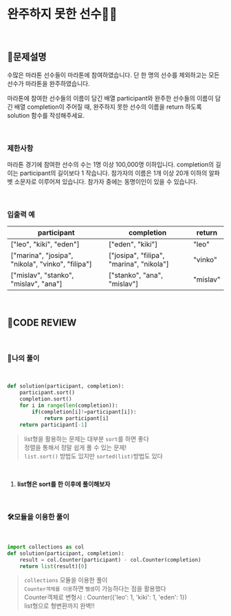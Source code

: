 # 완주하지 못한 선수🏃‍♂️

<br/>

## **📝문제설명**

수많은 마라톤 선수들이 마라톤에 참여하였습니다. 단 한 명의 선수를 제외하고는 모든 선수가 마라톤을 완주하였습니다.

마라톤에 참여한 선수들의 이름이 담긴 배열 participant와 완주한 선수들의 이름이 담긴 배열 completion이 주어질 때, 완주하지 못한 선수의 이름을 return 하도록 solution 함수를 작성해주세요.

<br/>

### **제한사항**

마라톤 경기에 참여한 선수의 수는 1명 이상 100,000명 이하입니다.
completion의 길이는 participant의 길이보다 1 작습니다.
참가자의 이름은 1개 이상 20개 이하의 알파벳 소문자로 이루어져 있습니다.
참가자 중에는 동명이인이 있을 수 있습니다.

<br/>

### **입출력 예**

participant |	completion |	return
------------|------------|---------
["leo", "kiki", "eden"] |	["eden", "kiki"] |	"leo"
["marina", "josipa", "nikola", "vinko", "filipa"] |	["josipa", "filipa", "marina", "nikola"] |	"vinko"
["mislav", "stanko", "mislav", "ana"] |	["stanko", "ana", "mislav"] |	"mislav"

<br/>

## **🧐CODE REVIEW**

<br/>

### **🧾나의 풀이**

<br/>

```python
def solution(participant, completion):
    participant.sort()
    completion.sort()
    for i in range(len(completion)):
        if(completion[i]!=participant[i]):
            return participant[i]
    return participant[-1]
```

> list형을 활용하는 문제는 대부분 `sort`를 하면 좋다 <br/>
> 정렬을 통해서 정말 쉽게 풀 수 있는 문제! <br/>
> `list.sort()` 방법도 있지만 `sorted(list)`방법도 있다


<br/>

1. **list형은 sort를 한 이후에 풀이해보자**

<br/>

### **🛠모듈을 이용한 풀이**

<br/>

```python
import collections as col
def solution(participant, completion):
    result = col.Counter(participant) - col.Counter(completion)
    return list(result)[0]
```
> `collections` 모듈을 이용한 풀이 <br/>
> `Counter객체를 이용`하면 `뺄셈`이 가능하다는 점을 활용했다 <br/>
> Counter객체로 변형시 : Counter({'leo': 1, 'kiki': 1, 'eden': 1}) <br/>
> list형으로 형변환까지 완벽!!